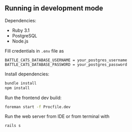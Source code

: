 ## Running in development mode

Dependencies:
- Ruby 3.1
- PostgreSQL
- Node.js

Fill credentials in `.env` file as
```
BATTLE_CATS_DATABASE_USERNAME = your_postgres_username
BATTLE_CATS_DATABASE_PASSWORD = your_postgres_password
```

Install dependencies:
```bash
bundle install
npm install
```
Run the frontend dev build:

```bash
foreman start -f Procfile.dev
```

Run the web server from IDE or from terminal with
```bash
rails s
```